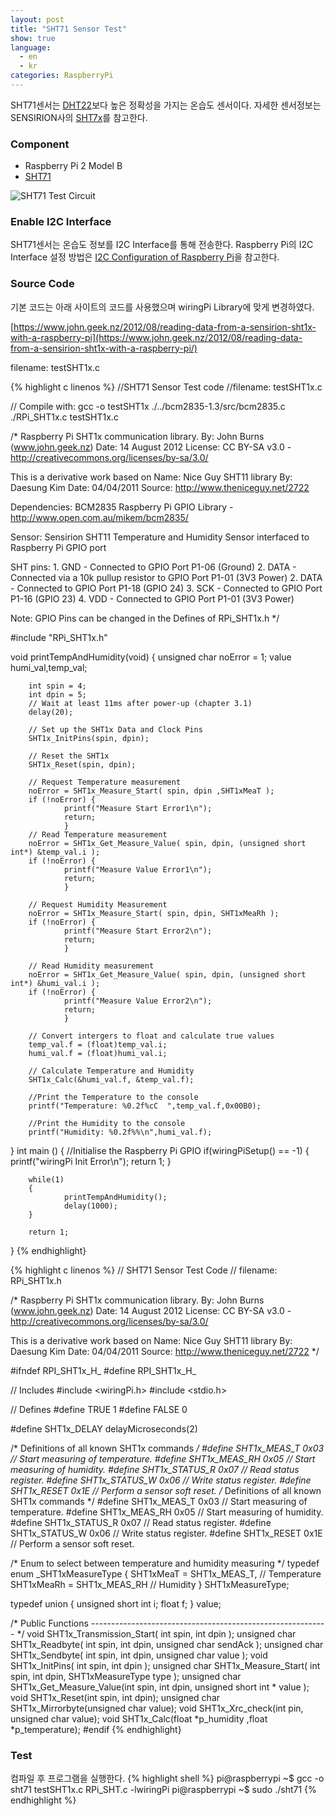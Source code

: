 ```yaml
---
layout: post
title: "SHT71 Sensor Test"
show: true
language:
  - en
  - kr
categories: RaspberryPi
---
```

SHT71센서는 [DHT22]({{site.url}}/raspberrypi/2016/09/22/dht22-sensor.kr.html)보다 높은 정확성을 가지는 온습도 센서이다. 자세한 센서정보는 SENSIRION사의 [SHT7x](https://www.sensirion.com/kr/environmental-sensors/humidity-sensors/pintype-digital-humidity-sensors/)를 참고한다.

### Component

* Raspberry Pi 2 Model B
* [SHT71](https://www.digikey.com/product-detail/en/sensirion-ag/SHT71/1649-1013-ND/5872295)

![SHT71 Test Circuit]({{site.url}}/images/rpi_sht71_test.png)

### Enable I2C Interface

SHT71센서는 온습도 정보를 I2C Interface를 통해 전송한다. Raspberry Pi의 I2C Interface 설정 방법은 [I2C Configuration of Raspberry Pi]({{site.url}}/raspberrypi/2017/04/13/i2c-configuration-kr.html)을 참고한다.

### Source Code

기본 코드는 아래 사이트의 코드를 사용했으며 wiringPi Library에 맞게 변경하였다.

[https://www.john.geek.nz/2012/08/reading-data-from-a-sensirion-sht1x-with-a-raspberry-pi](https://www.john.geek.nz/2012/08/reading-data-from-a-sensirion-sht1x-with-a-raspberry-pi/)

filename: testSHT1x.c

{% highlight c linenos %}
//SHT71 Sensor Test code
//filename: testSHT1x.c

// Compile with: gcc -o testSHT1x ./../bcm2835-1.3/src/bcm2835.c ./RPi_SHT1x.c testSHT1x.c

/*
Raspberry Pi SHT1x communication library.
By:      John Burns (www.john.geek.nz)
Date:    14 August 2012
License: CC BY-SA v3.0 - http://creativecommons.org/licenses/by-sa/3.0/

This is a derivative work based on
        Name: Nice Guy SHT11 library
        By: Daesung Kim
        Date: 04/04/2011
        Source: http://www.theniceguy.net/2722

Dependencies:
        BCM2835 Raspberry Pi GPIO Library - http://www.open.com.au/mikem/bcm2835/

Sensor:
        Sensirion SHT11 Temperature and Humidity Sensor interfaced to Raspberry Pi GPIO port

SHT pins:
        1. GND  - Connected to GPIO Port P1-06 (Ground)
        2. DATA - Connected via a 10k pullup resistor to GPIO Port P1-01 (3V3 Power)
        2. DATA - Connected to GPIO Port P1-18 (GPIO 24)
        3. SCK  - Connected to GPIO Port P1-16 (GPIO 23)
        4. VDD  - Connected to GPIO Port P1-01 (3V3 Power)

Note:
        GPIO Pins can be changed in the Defines of RPi_SHT1x.h
*/

#include "RPi_SHT1x.h"

void printTempAndHumidity(void)
{
        unsigned char noError = 1;
        value humi_val,temp_val;

        int spin = 4;
        int dpin = 5;
        // Wait at least 11ms after power-up (chapter 3.1)
        delay(20);

        // Set up the SHT1x Data and Clock Pins
        SHT1x_InitPins(spin, dpin);

        // Reset the SHT1x
        SHT1x_Reset(spin, dpin);

        // Request Temperature measurement
        noError = SHT1x_Measure_Start( spin, dpin ,SHT1xMeaT );
        if (!noError) {
                printf("Measure Start Error1\n");
                return;
                }
        // Read Temperature measurement
        noError = SHT1x_Get_Measure_Value( spin, dpin, (unsigned short int*) &temp_val.i );
        if (!noError) {
                printf("Measure Value Error1\n");
                return;
                }

        // Request Humidity Measurement
        noError = SHT1x_Measure_Start( spin, dpin, SHT1xMeaRh );
        if (!noError) {
                printf("Measure Start Error2\n");
                return;
                }

        // Read Humidity measurement
        noError = SHT1x_Get_Measure_Value( spin, dpin, (unsigned short int*) &humi_val.i );
        if (!noError) {
                printf("Measure Value Error2\n");
                return;
                }

        // Convert intergers to float and calculate true values
        temp_val.f = (float)temp_val.i;
        humi_val.f = (float)humi_val.i;

        // Calculate Temperature and Humidity
        SHT1x_Calc(&humi_val.f, &temp_val.f);

        //Print the Temperature to the console
        printf("Temperature: %0.2f%cC  ",temp_val.f,0x00B0);

        //Print the Humidity to the console
        printf("Humidity: %0.2f%%\n",humi_val.f);

}
int main ()
{
        //Initialise the Raspberry Pi GPIO
        if(wiringPiSetup() == -1)
        {
                printf("wiringPi Init Error\n");
                return 1;
        }

        while(1)
        {
                printTempAndHumidity();
                delay(1000);
        }

        return 1;
}
{% endhighlight}

{% highlight c linenos %}
// SHT71 Sensor Test Code
// filename: RPi_SHT1x.h

/*
Raspberry Pi SHT1x communication library.
By:      John Burns (www.john.geek.nz)
Date:    14 August 2012
License: CC BY-SA v3.0 - http://creativecommons.org/licenses/by-sa/3.0/

This is a derivative work based on
        Name: Nice Guy SHT11 library
        By: Daesung Kim
        Date: 04/04/2011
        Source: http://www.theniceguy.net/2722
*/

#ifndef RPI_SHT1x_H_
#define RPI_SHT1x_H_

// Includes
#include <wiringPi.h>
#include <stdio.h>

// Defines
#define TRUE    1
#define FALSE   0

#define SHT1x_DELAY delayMicroseconds(2)

/* Definitions of all known SHT1x commands */
#define SHT1x_MEAS_T    0x03                    // Start measuring of temperature.
#define SHT1x_MEAS_RH   0x05                    // Start measuring of humidity.
#define SHT1x_STATUS_R  0x07                    // Read status register.
#define SHT1x_STATUS_W  0x06                    // Write status register.
#define SHT1x_RESET     0x1E                    // Perform a sensor soft reset.
/* Definitions of all known SHT1x commands */
#define SHT1x_MEAS_T    0x03                    // Start measuring of temperature.
#define SHT1x_MEAS_RH   0x05                    // Start measuring of humidity.
#define SHT1x_STATUS_R  0x07                    // Read status register.
#define SHT1x_STATUS_W  0x06                    // Write status register.
#define SHT1x_RESET     0x1E                    // Perform a sensor soft reset.

/* Enum to select between temperature and humidity measuring */
typedef enum _SHT1xMeasureType {
        SHT1xMeaT       = SHT1x_MEAS_T,         // Temperature
        SHT1xMeaRh      = SHT1x_MEAS_RH         // Humidity
} SHT1xMeasureType;

typedef union 
{
        unsigned short int i;
        float f;
} value;

/* Public Functions ----------------------------------------------------------- */
void SHT1x_Transmission_Start( int spin, int dpin );
unsigned char SHT1x_Readbyte( int spin, int dpin, unsigned char sendAck );
unsigned char SHT1x_Sendbyte( int spin, int dpin, unsigned char value );
void SHT1x_InitPins( int spin, int dpin );
unsigned char SHT1x_Measure_Start( int spin, int dpin, SHT1xMeasureType type );
unsigned char SHT1x_Get_Measure_Value(int spin, int dpin, unsigned short int * value );
void SHT1x_Reset(int spin, int dpin);
unsigned char SHT1x_Mirrorbyte(unsigned char value);
void SHT1x_Xrc_check(int pin, unsigned char value);
void SHT1x_Calc(float *p_humidity ,float *p_temperature);
#endif
{% endhighlight}

### Test

컴파일 후 프로그램을 실행한다.
{% highlight shell %}
pi@raspberrypi ~$ gcc -o sht71 testSHT1x.c RPi_SHT.c -lwiringPi
pi@raspberrypi ~$ sudo ./sht71
{% endhighlight %}
